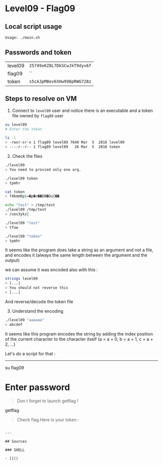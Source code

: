 # Level09 - Flag09

## Local script usage

```shell
Usage: ./main.sh
```

## Passwords and token

|         |                             |
| ------- | --------------------------- |
| level09 | `25749xKZ8L7DkSCwJkT9dyv6f` |
| flag09  | `` |
| token   | `s5cAJpM8ev6XHw998pRWG728z` |

## Steps to resolve on VM

1. Connect to `level09` user and notice there is an executable and a token file owned by `flag09` user

```bash
su level09
# Enter the token

ls -l
> -rwsr-sr-x 1 flag09 level09 7640 Mar  5  2016 level09
> ----r--r-- 1 flag09 level09   26 Mar  5  2016 token
```

2. Check the files

```bash
./level09
> You need to provied only one arg.

./level09 token
> tpmhr

cat token
> f4kmm6p|=�p�n��DB�Du{��

echo "test" > /tmp/test
./level09 /tmp/test
> /uos3ykz|

./level09 "test"
> tfuw

./level09 "token"
> tpmhr
```

It seems like the program does take a string as an argument and not a file, and encodes it (always the same length between the argument and the output)

we can assume it was encoded also with this :
```bash
strings level09
> [...]
> You should not reverse this
> [...]
```
And reverse/decode the token file

3. Understand the encoding

```bash
./level09 "aaaaaa"
> abcdef
```
It seems like this program encodes the string by adding the index position of the current character to the character itself (a = a + 0, b = a + 1, c = a + 2, ...)

Let's do a script for that :

****

su flag09
# Enter password
> Don t forget to launch getflag !

getflag
> Check flag.Here is your token : 
```

---

## Sources

### SHELL

- []()
